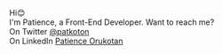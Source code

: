 <p>Hi😊 <br> I'm Patience, a Front-End Developer. Want to reach me? <br> On Twitter <a href="https://twitter.com/Patkoton">@patkoton</a> 
  <br> On LinkedIn <a href="https://www.linkedin.com/in/patience-orukotan-03a778ba/">Patience Orukotan</a>
</p>
